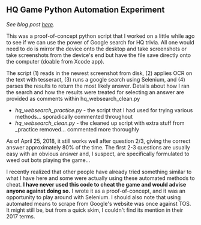 ## HQ Game Python Automation Experiment
*See blog post [here](https://pattishih.com/project-a-nostalgic-look-back-at-hq-trivia-and-my-get-rich-python-automation-experiment/).*

This was a proof-of-concept python script that I worked on a little while ago to see if we can use the power of Google search for HQ trivia. All one would need to do is mirror the device onto the desktop and take screenshots or take screenshots from the device's end but have the file save directly onto the computer (doable from Xcode app).

The script (1) reads in the newest screenshot from disk, (2) applies OCR on the text with tesseract, (3) runs a google search using Selenium, and (4) parses the results to return the most likely answer. Details about how I ran the search and how the results were treated for selecting an answer are provided as comments within hq\_websearch\_clean.py

* _hq\_websearch\_practice.py_ - the script that I had used for trying various methods... sporadically commented throughout
* _hq\_websearch\_clean.py_ - the cleaned up script with extra stuff from \_practice removed... commented more thoroughly

As of April 25, 2018, it still works well after question 2/3, giving the correct answer approximately 80% of the time. The first 2-3 questions are usually easy with an obvious answer and, I suspect, are specifically formulated to weed out bots playing the game... 

I recently realized that other people have already tried something similar to what I have here and some were actually using these automated methods to cheat. **I have never used this code to cheat the game and would advise anyone against doing so.** I wrote it as a proof-of-concept, and it was an opportunity to play around with Selenium. I should also note that using automated means to scrape from Google's website was once against TOS. It might still be, but from a quick skim, I couldn't find its mention in their 2017 terms.
